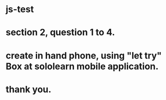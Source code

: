 # js-test
# section 2, question 1 to 4.
# create in hand phone, using "let try" Box at sololearn mobile application.

# thank you. 
